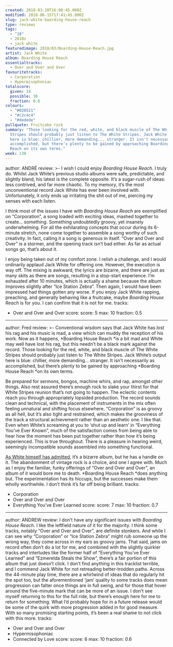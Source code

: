 ```yaml
---
created: 2018-03-28T16:00:45.000Z
modified: 2018-06-15T17:41:45.000Z
slug: jack-white-boarding-house-reach
type: reviews
tags:
  - "18"
  - 2010s
  - jack white
featuredimage: 2018/03/Boarding-House-Reach.jpg
artist: Jack White
album: Boarding House Reach
essentialtracks:
  - Over and Over and Over
favouritetracks:
  - Corporation
  - Hypermisophoniac
totalscore:
  given: 18
  possible: 30
  fraction: 0.6
colours:
  - "#020521"
  - "#c2c4c4"
  - "#dedede"
pullquote: Fruitcake rock
summary: "Those looking for the red, white, and black muscle of The White
  Stripes should probably just listen to The White Stripes. Jack White’s output
  here is blue: chillier, more demanding... stranger. It isn't necessarily as
  accomplished, but there’s plenty to be gained by approaching Boarding House
  Reach on its own terms."
week: 138
---
```

author: ANDRÉ
review: >-
  I wish I could enjoy *Boarding House Reach*. I truly do. Whilst Jack White’s
  previous studio albums were safe, predictable, and slightly bland, his latest
  is the complete opposite. It’s a sugar-rush of ideas: less contrived, and far
  more chaotic. To my memory, it’s the most unconventional record Jack White has
  ever been involved with. Unfortunately, it only ends up irritating the shit
  out of me, piercing my senses with each listen.

  I think most of the issues I have with *Boarding House Reach* are exemplified on “Corporation”, a song loaded with exciting ideas, mashed together to create… something. Something undoubtedly groovy, yet insanely underwhelming. For all the exhilarating concepts that occur during its 6-minute stretch, none come together to assemble a song worthy of such creativity. In fact, calling it a song is generous in itself. “Over and Over and Over” is a stormer, and the opening track isn’t bad either. As far as actual songs go, that’s about it.

  I enjoy being taken out of my comfort zone. I relish a challenge, and I would ordinarily applaud Jack White for offering one. However, the execution is way off. The mixing is awkward, the lyrics are bizarre, and there are just as many skits as there are songs, resulting in a stop-start experience. I’m exhausted after 10 minutes, which is actually a shame because the album improves slightly after “Ice Station Zebra”. Then again, I would have been impressed had things gotten any worse. If you enjoy Jack White rapping, preaching, and generally behaving like a fruitcake, maybe *Boarding House Reach* is for you. I can confirm that it is not for me.
tracks:
  - Over and Over and Over
score:
  score: 5
  max: 10
  fraction: 0.5
---
author: Fred
review: >-
  Conventional wisdom says that Jack White has lost his rag and his music is
  mad, a view which can muddy the reception of his work. Now as it happens,
  *Boarding House Reach *is a bit mad and White may well have lost his rag, but
  this needn’t be a black mark against the record. Those looking for the red,
  white, and black muscle of The White Stripes should probably just listen to
  The White Stripes. Jack White’s output here is blue: chillier, more demanding…
  stranger. It isn’t necessarily as accomplished, but there’s plenty to be
  gained by approaching *Boarding House Reach *on its own terms.

  Be prepared for sermons, bongos, machine whirs, and rap, amongst other things. Also rest assured there’s enough rock to slake your thirst for that White Stripes reunion that’s not going to happen. The eclectic contents reach you through appropriately lopsided production. The record sounds clean and technical, with the placement of instruments in the mix often feeling unnatural and shifting focus elsewhere. “Corporation” is as groovy as all hell, but it’s also tight and restrained, which makes the grooviness of the track a structural achievement rather than an aesthetic one. I like that. Even when White’s screaming at you to ‘shut up and learn’ in “Everything You’ve Ever Known”, much of the satisfaction comes from being able to hear how the moment has been put together rather than how it’s being experienced. This is true throughout. There is a pleasure in hearing weird, seemingly incompatible sounds assembled into something functional.

  [As White himself has admitted](<http://www.nme.com/news/music/jack-white-talks-bizarre-new-solo-album-2018-2157231>), it’s a bizarre album, but he has a handle on it. The abandonment of vintage rock is a choice, and one I agree with. Much as I enjoy the familiar, funky offerings of “Over and Over and Over”, an album of it would bore me to death. *Boarding House Reach *does anything but. The experimentation has its hiccups, but the successes make them wholly worthwhile. I don’t think it’s far off being brilliant.
tracks:
  - Corporation
  - ­­Over and Over and Over
  - ­­Everything You’ve Ever Learned
score:
  score: 7
  max: 10
  fraction: 0.7
---
author: ANDREW
review: I don’t have any significant issues with *Boarding House Reach*. I like
  the leftfield nature of it for the majority. I think some tracks, notably
  “Over and Over and Over”, are definite stonkers. And while I can see why
  “Corporation” or “Ice Station Zebra” might rub someone up the wrong way, they
  come across in my ears as groovy jams. That said, jams on record often don’t
  do a lot for me, and combined with the slightly quirkier tracks and interludes
  like the former half of “Everything You’ve Ever Learned” and “Ezmerelda Steals
  the Show”, there’s a fair portion of this album that just doesn’t click. I
  don’t find anything in this tracklist terrible, and I commend Jack White for
  not retreading better-trodden paths. Across the 44-minute play time, there are
  a whirlwind of ideas that do regularly hit the spot too, but the
  aforementioned ‘jam’ quality to some tracks does mean progression can falter
  once things are in full swing, and for those that hover around the five-minute
  mark that can be more of an issue. I don’t see myself returning to this for
  the full ride, but there’s enough here for me to return for something. What
  I’d probably hope for in a future release would be some of the quirk with more
  progression added in for good measure. With so many promising starting points,
  it’s been a real shame to not click with this more.
tracks:
  - Over and Over and Over
  - ­­Hypermisophoniac
  - ­­Connected by Love
score:
  score: 6
  max: 10
  fraction: 0.6
